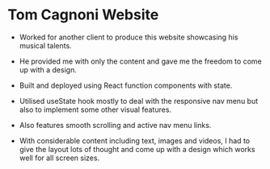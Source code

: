 # Tom Cagnoni Website

* Worked for another client to produce this website showcasing his musical talents. 

* He provided me with only the content and gave me the freedom to come up with a design.

* Built and deployed using React function components with state.

* Utilised useState hook mostly to deal with the responsive nav menu but also to implement some other visual features.

* Also features smooth scrolling and active nav menu links. 

* With considerable content including text, images and videos, I had to give the layout lots of thought and come up with a design which works well for all screen sizes.
